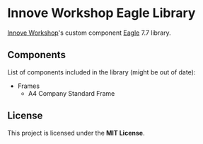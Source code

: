 # Innove Workshop Eagle Library

[Innove Workshop](http://innoveworkshop.com/)'s custom component
[Eagle](https://www.autodesk.com/products/eagle/overview) 7.7 library.


## Components

List of components included in the library (might be out of date):

  - Frames
    - A4 Company Standard Frame


## License

This project is licensed under the **MIT License**.
